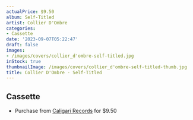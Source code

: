```yaml
---
actualPrice: $9.50
album: Self-Titled
artist: Collier D'Ombre
categories:
- Cassette
date: '2023-09-07T05:22:47'
draft: false
images:
- /images/covers/collier_d'ombre-self-titled.jpg
inStock: true
thumbnailImage: /images/covers/collier_d'ombre-self-titled-thumb.jpg
title: Collier D'Ombre - Self-Titled
---
```


## Cassette
* Purchase from [Caligari Records](https://caligarirecords.storenvy.com/products/36608213-collier-d-ombre-self-titled) for $9.50
